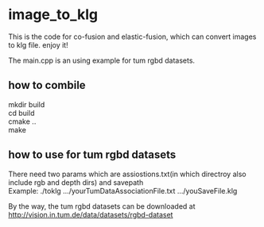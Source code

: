 # image_to_klg
This is the code for co-fusion and elastic-fusion, which can convert images to klg file. enjoy it! 

The main.cpp is an using example for tum rgbd datasets.


## how to combile  
mkdir build  
cd build  
cmake ..  
make  

## how to use for tum rgbd datasets  
There need two params which are assiostions.txt(in which directroy also include rgb and depth dirs) and savepath  
Example: ./toklg   .../yourTumDataAssociationFile.txt   .../youSaveFile.klg 

By the way, the tum rgbd datasets can be downloaded at http://vision.in.tum.de/data/datasets/rgbd-dataset
